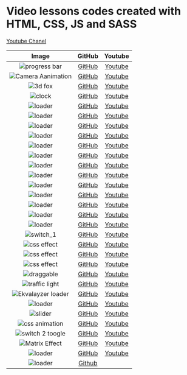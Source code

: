 # Video lessons codes created with HTML, CSS, JS and SASS

[Youtube Chanel](https://www.youtube.com/AmurKhoyetsyan)

| Image                                                      | GitHub                                                                                                                                                                                                                         | Youtube                                              |
|:----------------------------------------------------------:|:------------------------------------------------------------------------------------------------------------------------------------------------------------------------------------------------------------------------------:|:----------------------------------------------------:|
|<img src="./img/progressbar_1.gif" alt="progress bar" />      |[GitHub](https://github.com/AmurKhoyetsyan/Tutorial-HTML-CSS-JS-SASS/tree/master/JAVASCRIPT/Animated%20Circular%20Progress%20Bar%20With%20Number%20Counter)                                                                   |[Youtube](https://www.youtube.com/watch?v=iR0ITDFq84Y)|
|<img src="./img/animation_1.gif" alt="Camera Aanimation" />   |[GitHub](https://github.com/AmurKhoyetsyan/Tutorial-HTML-CSS-JS-SASS/tree/master/Animation/How%20to%20create%20a%20Camera%20Aanimation%20using%20pure%20HTML%20and%20CSS%2C%20CSS%20Effects)                                  |[Youtube](https://www.youtube.com/watch?v=Wkn8jUdCFQo)|
|<img src="./img/3d_fox_1.gif" alt="3d fox" />                 |[GitHub](https://github.com/AmurKhoyetsyan/Tutorial-HTML-CSS-JS-SASS/tree/master/JAVASCRIPT/How%20to%20create%203D%20Fox%20using%20pure%20HTML%2C%20CSS%2C%20JavaScript%2C%20CSS%203D%20Effect)                               |[Youtube](https://www.youtube.com/watch?v=83a7ygXWzpc)|
|<img src="./img/clock_1.gif" alt="clock" />                   |[GitHub](https://github.com/AmurKhoyetsyan/Tutorial-HTML-CSS-JS-SASS/tree/master/JAVASCRIPT/How%20to%20make%20a%20clock%20using%20pure%20CSS%20and%20JS)                                                                      |[Youtube](https://www.youtube.com/watch?v=AjZcp4-V4Lc)|
|<img src="./img/loader_4.gif" alt="loader" />                 |[GitHub](https://github.com/AmurKhoyetsyan/Tutorial-HTML-CSS-JS-SASS/tree/master/Loaders/How%20to%20create%20a%20loader%20using%20pure%20HTML%20and%20CSS%203D%20CSS%20Effects%20Version%20four)                              |[Youtube](https://www.youtube.com/watch?v=kKMXtqwT0QE)|
|<img src="./img/loader_11.gif" alt="loader" />                |[GitHub](https://github.com/AmurKhoyetsyan/Tutorial-HTML-CSS-JS-SASS/tree/master/Loaders/How%20to%20create%20a%20loader%20using%20pure%20HTML%20and%20CSS%203D%20CSS%20Effects%20Version%20ten)                               |[Youtube](https://www.youtube.com/watch?v=aA2aCFKx8b4)|
|<img src="./img/loader_10.gif" alt="loader" />                |[GitHub](https://github.com/AmurKhoyetsyan/Tutorial-HTML-CSS-JS-SASS/tree/master/Loaders/How%20to%20create%20a%20loader%20using%20pure%20HTML%20and%20CSS%20CSS%20Effects%20Version%20nine)                                   |[Youtube](https://www.youtube.com/watch?v=4fL_Ri_zExA)|
|<img src="./img/loader_7.gif" alt="loader" />                 |[GitHub](https://github.com/AmurKhoyetsyan/Tutorial-HTML-CSS-JS-SASS/tree/master/Loaders/How%20to%20create%20a%20loader%20using%20pure%20HTML%20and%20CSS%20Heart%20Spinner%20CSS%20Effects%20Version%20seven)                |[Youtube](https://www.youtube.com/watch?v=dMBkM5MlCyc)|
|<img src="./img/loader_5.gif" alt="loader" />                 |[GitHub](https://github.com/AmurKhoyetsyan/Tutorial-HTML-CSS-JS-SASS/tree/master/Loaders/How%20to%20create%20a%20loader%20using%20pure%20HTML%20and%20CSS%20Spinner%20CSS%20Effects%20Version%20five)                         |[Youtube](https://www.youtube.com/watch?v=gnf437BFQpk)|
|<img src="./img/loader_6.gif" alt="loader" />                 |[GitHub](https://github.com/AmurKhoyetsyan/Tutorial-HTML-CSS-JS-SASS/tree/master/Loaders/How%20to%20create%20a%20loader%20using%20pure%20HTML%20and%20CSS%20Spinner%20CSS%20Effects%20Version%20six)                          |[Youtube](https://www.youtube.com/watch?v=PdNA8ke1uA4)|
|<img src="./img/loader_1.gif" alt="loader" />                 |[GitHub](https://github.com/AmurKhoyetsyan/Tutorial-HTML-CSS-JS-SASS/tree/master/Loaders/How%20to%20create%20a%20loader%20using%20pure%20HTML%20and%20CSS%20Version%20one)                                                    |[Youtube](https://www.youtube.com/watch?v=NURd9pXksAU)|
|<img src="./img/loader_3.gif" alt="loader" />                 |[GitHub](https://github.com/AmurKhoyetsyan/Tutorial-HTML-CSS-JS-SASS/tree/master/Loaders/How%20to%20create%20a%20loader%20using%20pure%20HTML%20and%20CSS%20Version%20there)                                                  |[Youtube](https://www.youtube.com/watch?v=Vb6OEwKeaEY)|
|<img src="./img/loader_2.gif" alt="loader" />                 |[GitHub](https://github.com/AmurKhoyetsyan/Tutorial-HTML-CSS-JS-SASS/tree/master/Loaders/How%20to%20create%20a%20loader%20using%20pure%20HTML%20and%20CSS%20Version%20two)                                                    |[Youtube](https://www.youtube.com/watch?v=aZKc6NxdaZY)|
|<img src="./img/loader_9.gif" alt="loader" />                 |[GitHub](https://github.com/AmurKhoyetsyan/Tutorial-HTML-CSS-JS-SASS/tree/master/Loaders/How%20to%20create%20a%20loader%20using%20pure%20HTML%20and%20CSS%2C%20Spinner%2C%20CSS%20Effects%2C%20Version%20eight)               |[Youtube](https://www.youtube.com/watch?v=wlCLXnM-U2M)|
|<img src="./img/loader_12_1.gif" alt="loader" />              |[GitHub](https://github.com/AmurKhoyetsyan/Tutorial-HTML-CSS-JS-SASS/tree/master/Loaders/How%20to%20create%20a%20Pac%20Man%20loader%20using%20pure%20HTML%20and%20CSS%2C%20Css%20Animation%2C%20Css%20Effects)                |[Youtube](https://www.youtube.com/watch?v=O9-HRZSRZi0)|
|<img src="./img/loader_8.gif" alt="loader" />                 |[GitHub](https://github.com/AmurKhoyetsyan/Tutorial-HTML-CSS-JS-SASS/tree/master/Loaders/How%20to%20create%20a%20potion%20loader%20using%20pure%20HTML%20and%20CSS%2C%20Css%20Animation%2C%20Css%20Effects)                   |[Youtube](https://www.youtube.com/watch?v=eNA2oxoJVYY)|
|<img src="./img/loader_13.gif" alt="loader" />                |[GitHub](https://github.com/AmurKhoyetsyan/Tutorial-HTML-CSS-JS-SASS/tree/master/Loaders/How%20to%20create%20an%20Around%20the%20Earth%20loader%20using%20pure%20HTML%20and%20CSS%2C%203D%20CSS%20Effects%2C%20CSS%20Animtion)|[Youtube](https://www.youtube.com/watch?v=-qY9veAW164)|
|<img src="./img/switch_1.gif" alt="switch_1" />               |[GitHub](https://github.com/AmurKhoyetsyan/Tutorial-HTML-CSS-JS-SASS/tree/master/Switch/How%20to%20create%20switch%20toggle%20using%20pure%20HTML%20CSS%20Version%20One)                                                      |[Youtube](https://www.youtube.com/watch?v=KI8H331QX7Q)|
|<img src="./img/effect_1.png" alt="css effect" />             |[GitHub](https://github.com/AmurKhoyetsyan/Tutorial-HTML-CSS-JS-SASS/tree/master/CSS%20Effects/Pure%20CSS%20Text%20Portrait%20Effects%20Html%20CSS%20Tutorial)                                                                |[Youtube](https://www.youtube.com/watch?v=BUnLhMfo92g)|
|<img src="./img/effect_2.gif" alt="css effect" />             |[GitHub](https://github.com/AmurKhoyetsyan/Tutorial-HTML-CSS-JS-SASS/tree/master/CSS%20Effects/How%20to%20create%20Rating%20Stars%20using%20pure%20HTML%20and%20CSS%2C%20CSS%20Effects)                                       |[Youtube](https://www.youtube.com/watch?v=BUnLhMfo92g)|
|<img src="./img/effect_3.png" alt="css effect" />             |[GitHub](https://github.com/AmurKhoyetsyan/Tutorial-HTML-CSS-JS-SASS/tree/master/CSS%20Effects/Double%20Exposure%20Effects%20using%20Html%20%26%20CSS%20only%20%20CSS%20background-blend-mode)                                |[Youtube](https://www.youtube.com/watch?v=hzPBNZYP8to)|
|<img src="./img/draggable.png" alt="draggable" />             |[GitHub](https://github.com/AmurKhoyetsyan/Tutorial-HTML-CSS-JS-SASS/tree/master/JAVASCRIPT/How%20to%20create%20draggable%20file%20upload%20using%20pure%20HTML%2C%20CSS%20and%20JavaScript)                                  |[Youtube](https://www.youtube.com/watch?v=eqtBwplC_Rw)|
|<img src="./img/traffic_light_1.gif" alt="traffic light" />   |[GitHub](https://github.com/AmurKhoyetsyan/Tutorial-HTML-CSS-JS-SASS/tree/master/JAVASCRIPT/How%20to%20create%20Traffic%20Light%20using%20pure%20HTML%20CSS%20JS)                                                             |[Youtube](https://www.youtube.com/watch?v=iAakoT3CC4E)|
|<img src="./img/ekvalayzer_1.gif" alt="Ekvalayzer loader" />  |[GitHub](https://github.com/AmurKhoyetsyan/Tutorial-HTML-CSS-JS-SASS/tree/master/Loaders/How%20to%20create%20a%20Ekvalayzer%20Loader%20using%20pure%20HTML%20CSS)                                                             |[Youtube](https://www.youtube.com/watch?v=ggfTfRUbXBo)|
|<img src="./img/loader_14.gif" alt="loader" />                |[GitHub](https://github.com/AmurKhoyetsyan/Tutorial-HTML-CSS-JS-SASS/tree/master/Loaders/How%20to%20create%20a%20loader%20using%20pure%20HTML%20and%20CSS%20CSS%20Effects%20Version%20eleven)                                 |[Youtube](https://www.youtube.com/watch?v=8MKNt41UpFQ)|
|<img src="./img/slider_1.gif" alt="slider" />                 |[GitHub](https://github.com/AmurKhoyetsyan/Tutorial-HTML-CSS-JS-SASS/tree/master/CSS%20Effects/How%20to%20Create%20An%20Image%20Slider%20in%20HTML%20and%20CSS%20Step%20by%20Step%20Image%20SlideShow%20using%20CSS3)         |[Youtube](https://www.youtube.com/watch?v=QeOoAWAHi48)|
|<img src="./img/animation_2.gif" alt="css animation" />       |[GitHub](https://github.com/AmurKhoyetsyan/Tutorial-HTML-CSS-JS-SASS/tree/master/Animation/How%20to%20create%20Animated%20Christmas%20Tree%20using%20pure%20HTML%20CSS)                                                       |[Youtube](https://www.youtube.com/watch?v=uz7aMa5U8Bs)|
|<img src="./img/switch_2.gif" alt="switch 2 toogle" />        |[GitHub](https://github.com/AmurKhoyetsyan/Tutorial-HTML-CSS-JS-SASS/tree/master/Switch/How%20to%20create%20animated%20toogle%20using%20pure%20HTML%20CSS)                                                                    |[Youtube](https://www.youtube.com/watch?v=8T0WNXyPHj4)|
|<img src="./img/matrix.gif" alt="Matrix Effect" />            |[GitHub](https://github.com/AmurKhoyetsyan/Tutorial-HTML-CSS-JS-SASS/tree/master/JAVASCRIPT/How%20to%20create%20Matrix%20Effect%20using%20pure%20HTML%20CSS%20JAVASCRIPT)                                                     |[Youtube](https://www.youtube.com/watch?v=JfLNCMp_z4o)|
|<img src="./img/loader_12.gif" alt="loader" />                |[GitHub](https://github.com/AmurKhoyetsyan/Tutorial-HTML-CSS-JS-SASS/tree/master/Loaders/How%20to%20create%20a%20loader%20using%20pure%20HTML%20and%20CSS%20Hourglass%20Spinner%20CSS%20Effects%20Version%20twelve)           |[Youtube](https://www.youtube.com/watch?v=s0YDyvsyQK4)|
|<img src="./img/loader_13_1.gif" alt="loader" />              |[Github](https://github.com/AmurKhoyetsyan/Tutorial-HTML-CSS-JS-SASS/tree/master/Loaders/How%20to%20create%20a%20loader%20using%20pure%20HTML%20and%20CSS%20Rectangular%20ping%20CSS%20Effects%20Version%20thirteen)          | |